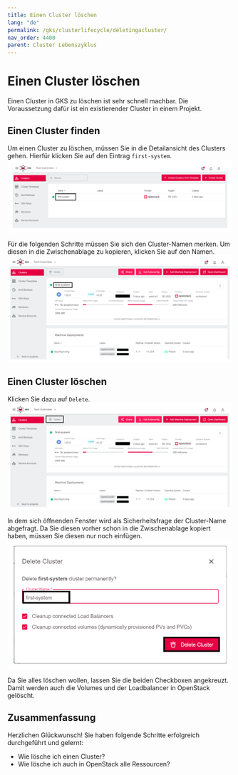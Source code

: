 ```yaml
---
title: Einen Cluster löschen
lang: "de"
permalink: /gks/clusterlifecycle/deletingacluster/
nav_order: 4400
parent: Cluster Lebenszyklus
---
```

<!-- LTeX:  language=de-DE -->
# Einen Cluster löschen

Einen Cluster in GKS zu löschen ist sehr schnell machbar.
Die Voraussetzung dafür ist ein existierender
Cluster in einem Projekt.

## Einen Cluster finden

Um einen Cluster zu löschen, müssen Sie in die Detailansicht
des Clusters gehen.
Hierfür klicken Sie auf den Eintrag `first-system`.
![Cluster Details](../images/DelClus01.png)

Für die folgenden Schritte müssen Sie sich den Cluster-Namen merken. Um diesen
in die Zwischenablage zu kopieren, klicken Sie auf den Namen.
![Cluster Details](../images/DelClus02.png)

## Einen Cluster löschen

Klicken Sie dazu auf `Delete`.
![Add Cluster Delete](../images/DelClus03.png)

In dem sich öffnenden Fenster wird als Sicherheitsfrage
der Cluster-Name abgefragt. Da Sie diesen vorher
schon in die Zwischenablage kopiert haben, müssen Sie diesen
nur noch einfügen.
![Add Cluster Delete](../../gettingstarted/images/GS20_DelClus.png)

Da Sie alles löschen wollen, lassen Sie die beiden Checkboxen
angekreuzt. Damit werden auch die Volumes und der Loadbalancer in
OpenStack gelöscht.

## Zusammenfassung

Herzlichen Glückwunsch! Sie haben folgende Schritte erfolgreich durchgeführt und gelernt:

* Wie lösche ich einen Cluster?
* Wie lösche ich auch in OpenStack alle Ressourcen?
